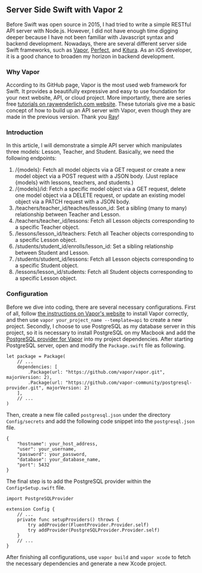 ## Server Side Swift with Vapor 2
Before Swift was open source in 2015, I had tried to write a simple RESTful API server with Node.js.
However, I did not have enough time digging deeper because I have not been familiar with Javascript syntax and backend development.
Nowadays, there are several different server side Swift frameworks, such as [Vapor](https://github.com/vapor/vapor), [Perfect](https://github.com/PerfectlySoft/Perfect), and [Kitura](https://github.com/IBM-Swift/Kitura).
As an iOS developer, it is a good chance to broaden my horizon in backend development.

### Why Vapor
According to its GitHub page, Vapor is the most used web framework for Swift.
It provides a beautifully expressive and easy to use foundation for your next website, API, or cloud project.
More importantly, there are series free [tutorials on raywenderlich.com website](https://videos.raywenderlich.com/screencasts/509-server-side-swift-with-vapor-getting-started).
These tutorials give me a basic concept of how to build up an API server with Vapor, even though they are made in the previous version.
Thank you [Ray](https://twitter.com/rwenderlich)!

### Introduction
In this article, I will demonstrate a simple API server which manipulates three models: Lesson, Teacher, and Student.
Basically, we need the following endpoints:

1. /{models}: Fetch all model objects via a GET request or create a new model object via a POST request with a JSON body. (Just replace {models} with lessons, teachers, and students.)
2. /{models}/id: Fetch a specific model object via a GET request, delete one model object via a DELETE request, or update an existing model object via a PATCH request with a JSON body.
3. /teachers/teacher_id/teaches/lesson_id: Set a sibling (many to many) relationship between Teacher and Lesson.
4. /teachers/teacher_id/lessons: Fetch all Lesson objects corresponding to a specific Teacher object.
5. /lessons/lesson_id/teachers: Fetch all Teacher objects corresponding to a specific Lesson object.
6. /students/student_id/enrolls/lesson_id: Set a sibling relationship between Student and Lesson.
7. /students/student_id/lessons: Fetch all Lesson objects corresponding to a specific Student object.
8. /lessons/lesson_id/students: Fetch all Student objects corresponding to a specific Lesson object.

### Configuration
Before we dive into coding, there are several necessary configurations.
First of all, follow [the instructions on Vapor's website](https://docs.vapor.codes/2.0/getting-started/install-on-macos/) to install Vapor correctly, and then use `vapor your_project_name --template=api` to create a new project.
Secondly, I choose to use PostgreSQL as my database server in this project, so it is necessary to install PostgreSQL on my Macbook and add the [PostgreSQL provider for Vapor](https://github.com/vapor-community/postgresql-provider) into my project dependencies.
After starting PostgreSQL server, open and modify the `Package.swift` file as following.
```
let package = Package(
    // ...
    dependencies: [
        .Package(url: "https://github.com/vapor/vapor.git", majorVersion: 2),
        .Package(url: "https://github.com/vapor-community/postgresql-provider.git", majorVersion: 2)
    ],
    // ...
)
```
Then, create a new file called `postgresql.json` under the directory `Config/secrets` and add the following code snippet into the `postgresql.json` file.
```
{
    "hostname": your_host_address,
    "user": your_username,
    "password": your_password,
    "database": your_database_name,
    "port": 5432
}
```
The final step is to add the PostgreSQL provider within the `Config+Setup.swift` file.
```
import PostgreSQLProvider

extension Config {
    // ...
    private func setupProviders() throws {
        try addProvider(FluentProvider.Provider.self)
        try addProvider(PostgreSQLProvider.Provider.self)
    }
    // ...
}
```
After finishing all configurations, use `vapor build` and `vapor xcode` to fetch the necessary dependencies and generate a new Xcode project.
